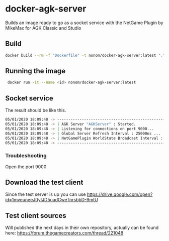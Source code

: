 # docker-agk-server

Builds an image ready to go as a socket service with the NetGame Plugin by MikeMax for AGK Classic and Studio

## Build

```bash
docker build --rm -f "Dockerfile" -t nonom/docker-agk-server:latest "."
```

## Running the image

```bash
 docker run -it --name <id> nonom/docker-agk-server:latest
```

## Socket service

The result should be like this.

```bash
05/01/2020 18:09:48 -> ------------------------------------------------------------
05/01/2020 18:09:48 -> | AGK Server "AGKServer" : Started.
05/01/2020 18:09:48 -> | Listening for connections on port 9000...
05/01/2020 18:09:48 -> | Global Server Refresh Interval : 25000ns ...
05/01/2020 18:09:48 -> | NetGamePlugin WorldState Broadcast Interval : 100000ns ...
05/01/2020 18:09:48 -> ------------------------------------------------------------
```

### Troubleshooting

Open the port 9000

## Download the test client

Since the test server is up you can use
https://drive.google.com/open?id=1mveuneeJ0yIJD5uadCweTnrsbbD-9mtU

## Test client sources

Will published the next days in their own repository, actually can be found here:
https://forum.thegamecreators.com/thread/221048
